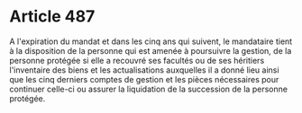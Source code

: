 # Article 487

A l'expiration du mandat et dans les cinq ans qui suivent, le mandataire tient à la disposition de la personne qui est amenée à poursuivre la gestion, de la personne protégée si elle a recouvré ses facultés ou de ses héritiers l'inventaire des biens et les actualisations auxquelles il a donné lieu ainsi que les cinq derniers comptes de gestion et les pièces nécessaires pour continuer celle-ci ou assurer la liquidation de la succession de la personne protégée.
